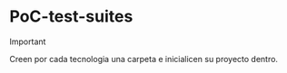 # PoC-test-suites
> [!IMPORTANT]
> Creen por cada tecnologia una carpeta e inicialicen su proyecto dentro.